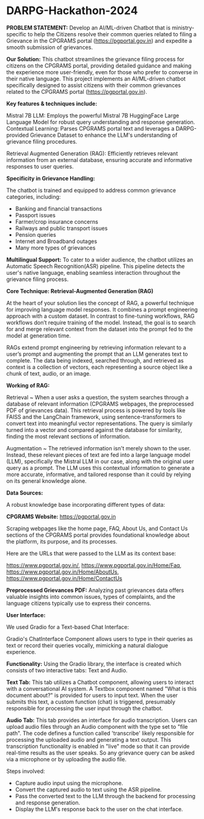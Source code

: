# DARPG-Hackathon-2024

**PROBLEM STATEMENT:**
Develop an AI/ML-driven Chatbot that is ministry-specific to help the Citizens resolve their common queries related to filing a Grievance in the CPGRAMS portal (https://pgportal.gov.in) and expedite a smooth submission of grievances.

**Our Solution:**
This chatbot streamlines the grievance filing process for citizens on the CPGRAMS portal, providing detailed guidance and making the experience more user-friendly, even for those who prefer to converse in their native language.
This project implements an AI/ML-driven chatbot specifically designed to assist citizens with their common grievances related to the CPGRAMS portal (https://pgportal.gov.in). 

**Key features & techniques include:**

Mistral 7B LLM: Employs the powerful Mistral 7B HuggingFace Large Language Model for robust query understanding and response generation.
Contextual Learning: Parses CPGRAMS portal text and leverages a DARPG-provided Grievance Dataset to enhance the LLM's understanding of grievance filing procedures.

Retrieval Augmented Generation (RAG): Efficiently retrieves relevant information from an external database, ensuring accurate and informative responses to user queries.

**Specificity in Grievance Handling:** 

The chatbot is trained and equipped to address common grievance categories, including:
- Banking and financial transactions
- Passport issues
- Farmer/crop insurance concerns
- Railways and public transport issues
- Pension queries
- Internet and Broadband outages
- Many more types of grievances

**Multilingual Support:** To cater to a wider audience, the chatbot utilizes an Automatic Speech Recognition(ASR) pipeline. This pipeline detects the user's native language, enabling seamless interaction throughout the grievance filing process.

**Core Technique: Retrieval-Augmented Generation (RAG)**

At the heart of your solution lies the concept of RAG, a powerful technique for improving language model responses. 
It combines a prompt engineering approach with a custom dataset. In contrast to fine-tuning workflows, RAG workflows don’t require training of the model. Instead, the goal is to search for and merge relevant context from the dataset into the prompt fed to the model at generation time. 

RAGs extend prompt engineering by retrieving information relevant to a user’s prompt and augmenting the prompt that an LLM generates text to complete. The data being indexed, searched through, and retrieved as context is a collection of vectors, each representing a source object like a chunk of text, audio, or an image.

**Working of RAG:**

Retrieval ~ When a user asks a question, the system searches through a database of relevant information (CPGRAMS webpages, the preprocessed PDF of grievances data). This retrieval process is powered by tools like FAISS and the LangChain framework, using sentence-transformers to convert text into meaningful vector representations. The query is similarly turned into a vector and compared against the database for similarity, finding the most relevant sections of information.

Augmentation ~ The retrieved information isn't merely shown to the user. Instead, these relevant pieces of text are fed into a large language model (LLM), specifically the Mistral LLM in our case, along with the original user query as a prompt. The LLM uses this contextual information to generate a more accurate, informative, and tailored response than it could by relying on its general knowledge alone.

****Data Sources:****

A robust knowledge base incorporating different types of data:

**CPGRAMS Website:** https://pgportal.gov.in

Scraping webpages like the home page, FAQ, About Us, and Contact Us sections of the CPGRAMS portal provides foundational knowledge about the platform, its purpose, and its processes.

Here are the URLs that were passed to the LLM as its context base:

https://www.pgportal.gov.in/,
https://www.pgportal.gov.in/Home/Faq,
https://www.pgportal.gov.in/Home/AboutUs,
https://www.pgportal.gov.in/Home/ContactUs

**Preprocessed Grievances PDF:**
Analyzing past grievances data offers valuable insights into common issues, types of complaints, and the language citizens typically use to express their concerns.

**User Interface:**

We used Gradio for a Text-based Chat Interface:

Gradio's ChatInterface Component allows users to type in their queries as text or record their queries vocally, mimicking a natural dialogue experience.

**Functionality:**
Using the Gradio library, the interface is created which consists of two interactive tabs: Text and Audio.

**Text Tab:**
This tab utilizes a Chatbot component, allowing users to interact with a conversational AI system.
A Textbox component named "What is this document about?" is provided for users to input text.
When the user submits this text, a custom function (chat) is triggered, presumably responsible for processing the user input through the chatbot.

**Audio Tab:**
This tab provides an interface for audio transcription.
Users can upload audio files through an Audio component with the type set to "file path".
The code defines a function called 'transcribe' likely responsible for processing the uploaded audio and generating a text output.
This transcription functionality is enabled in "live" mode so that it can provide real-time results as the user speaks.
So any grievance query can be asked via a microphone or by uploading the audio file.

Steps involved:
- Capture audio input using the microphone.
- Convert the captured audio to text using the ASR pipeline.
- Pass the converted text to the LLM through the backend for processing and response generation.
- Display the LLM's response back to the user on the chat interface.


  


